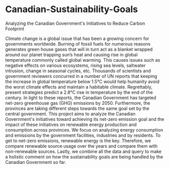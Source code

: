 # Canadian-Sustainability-Goals
Analyzing the Canadian Government's Initiatives to Reduce Carbon Footprint

Climate change is a global issue that has been a growing concern for governments worldwide. Burning of fossil fuels for numerous reasons generates green house gases that will in turn act as a blanket wrapped around our planet trapping sun’s heat and causing rise in global temperature commonly called global warming. This causes issues such as negative effects on various ecosystems, rising sea levels, saltwater intrusion, change in seasonal cycles, etc. Thousands of scientists and government reviewers concurred in a number of UN reports that keeping the increase in global temperature below 1.5°C would help humanity avoid the worst climate effects and maintain a habitable climate. Regrettably, present strategies predict a 2.8°C rise in temperature by the end of the century.
In light to these reports, the Canadian Government has targeted net-zero greenhouse gas (GHG) emissions by 2050. Furthermore, the provinces are taking different steps towards the same goal set by the central government. This project aims to analyze the Canadian Government's initiatives toward achieving its net-zero emission goal and the impact of these initiatives on renewable energy production and consumption across provinces.
We focus on analyzing energy consumption and emissions by the government facilities, industries and by residents. To get to net-zero emissions, renewable energy is the key. Therefore, we compare renewable source usage over the years and compare them with non-renewable sources. Lastly, we combine all the data and query to make a holistic comment on how the sustainability goals are being handled by the Canadian Government so far.
